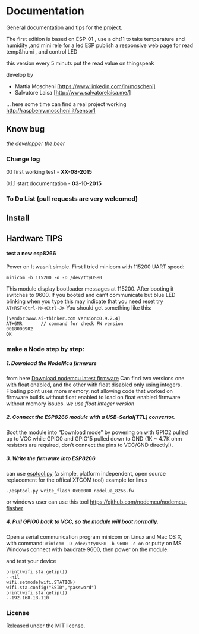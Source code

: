 # Documentation
General documentation and tips for the project.

The first edition is based on ESP-01 , use a dht11 to take temperature and humidity ,and mini rele for a led 
ESP publish a responsive web page for read temp&humi , and control LED 

this version every 5 minuts put the read value on thingspeak

develop by 
* Mattia Moscheni [https://www.linkedin.com/in/moscheni]
* Salvatore Laisa [http://www.salvatorelaisa.me/]


... here some time can find a real project working http://raspberry.moscheni.it/sensor1

## Know bug 
*the developper*
*the beer* 

### Change log
0.1 first working test - **XX-08-2015**

0.1.1 start documentation - **03-10-2015**

### To Do List (pull requests are very welcomed)

## Install 




## Hardware TIPS 

#### test a new esp8266

Power on
It wasn’t simple. First I tried minicom with 115200 UART speed:

```minicom -b 115200 -o -D /dev/ttyUSB0```

This module display bootloader messages at 115200. After booting it switches to 9600. If you booted and can’t communicate but blue LED blinking when you type this may indicate that you need reset try
``` AT+RST<Ctrl-M><Ctrl-J> ```
You should get something like this:

``` 
[Vendor:www.ai-thinker.com Version:0.9.2.4] 
AT+GMR       // command for check FW version 
0018000902
OK
```

### make a Node step by step:


##### 1. Download the NodeMcu firmware
from here [Download nodemcu latest firmware](https://github.com/nodemcu/nodemcu-firmware/releases)
Can find two versions one with float enabled, and the other with float disabled only using integers.
Floating point uses more memory, not allowing code that worked on firmware builds without float enabled to load on float enabled firmware without memory issues.
*we use float integer version*

##### 2. Connect the ESP8266 module with a USB-Serial(TTL) convertor.

 Boot the module into “Download mode” by powering on with GPIO2 pulled up to VCC while GPIO0 and GPIO15 pulled down to GND (1K ~ 4.7K ohm resistors are required, don’t connect the pins to VCC/GND directly!).

##### 3. Write the firmware into ESP8266
can use [esptool.py](https://github.com/tommie/esptool) (a simple, platform independent, open source replacement for the offical XTCOM tool)
example for linux 

```./esptool.py write_flash 0x00000 nodelua_8266.fw```

or windows user can use this tool 
https://github.com/nodemcu/nodemcu-flasher


##### 4. Pull GPIO0 back to VCC, so the module will boot normally.
 Open a serial communication program minicom on Linux and Mac OS X, with command: 
 ```minicom -D /dev/ttyUSB0 -b 9600 -c on``` 
 or putty on MS Windows connect with baudrate 9600, then power on the module.

and test your device 
```
print(wifi.sta.getip())
--nil
wifi.setmode(wifi.STATION)
wifi.sta.config("SSID","password")
print(wifi.sta.getip())
--192.168.18.110
```

### License
Released under the MIT license.
